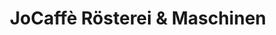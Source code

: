 ---
title: "JoCaffè Rösterei & Maschinen"
url: /berlin/jocaffe-roesterei-und-maschinen/
shop: Kaffee
---